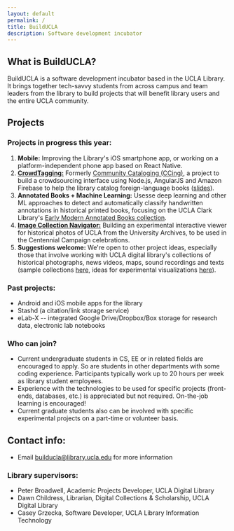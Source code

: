 ```yaml
---
layout: default
permalink: /
title: BuildUCLA
description: Software development incubator
---
```

## What is BuildUCLA?

BuildUCLA is a software development incubator based in the UCLA Library. It brings together tech-savvy students from across campus and team leaders from the library to build projects that will benefit library users and the entire UCLA community.

## Projects
### Projects in progress this year:

1. **Mobile:** Improving the Library's iOS smartphone app, or working on a platform-independent phone app based on React Native.
1. **<a href="https://docs.library.ucla.edu/display/BUILD/CrowdTagging">CrowdTagging:</a>** Formerly <a href="http://ec2-54-173-153-28.compute-1.amazonaws.com:8000/#/">Community Cataloging (CCing)</a>, a project to build a crowdsourcing interface using Node.js, AngularJS and Amazon Firebase to help the library catalog foreign-language books (<a href="https://docs.google.com/presentation/d/1pGWDBy5ff5xHdb0Ys462BXRf0IjP2zNrlt4sBfYiAvw/edit?usp=sharing">slides</a>).
1. **Annotated Books + Machine Learning:** Usesse deep learning and other ML approaches to detect and automatically classify handwritten annotations in historical printed books, focusing on the UCLA Clark Library's <a href="https://calisphere.org/collections/26771/">Early Modern Annotated Books collection</a>.
1. **<a href="https://github.com/UCLALibrary/ImageCollectionNavigator">Image Collection Navigator:</a>** Building an experimental interactive viewer for historical photos of UCLA from the University Archives, to be used in the Centennial Campaign celebrations.
1. **Suggestions welcome:** We're open to other project ideas, especially those that involve working with UCLA digital library's collections of historical photographs, news videos, maps, sound recordings and texts (sample collections <a href="https://collectionslab.github.io/collections/">here</a>, ideas for experimental visualizations <a href="https://collectionslab.github.io/experiments/">here</a>).

### Past projects:

* Android and iOS mobile apps for the library
* Stashd (a citation/link storage service)
* eLab-X -- integrated Google Drive/Dropbox/Box storage for research data, electronic lab notebooks


### Who can join?
* Current undergraduate students in CS, EE or in related fields are encouraged to apply. So are students in other departments with some coding experience. Participants typically work up to 20 hours per week as library student employees.
* Experience with the technologies to be used for specific projects (front-ends, databases, etc.) is appreciated but not required. On-the-job learning is encouraged!
* Current graduate students also can be involved with specific experimental projects on a part-time or volunteer basis.


## Contact info:

* Email <a href="mailto:builducla@library.ucla.edu">builducla@library.ucla.edu</a> for more information

### Library supervisors:
* Peter Broadwell, Academic Projects Developer, UCLA Digital Library
* Dawn Childress, Librarian, Digital Collections & Scholarship, UCLA Digital Library
* Casey Grzecka, Software Developer, UCLA Library Information Technology

